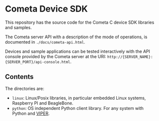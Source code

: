 # Cometa Device SDK

This repository has the source code for the Cometa C device SDK libraries and samples.

The Cometa server API with a description of the mode of operations, is documented in `./docs/cometa-api.html`.

Devices and sample applications can be tested interactively with the API console provided by the Cometa server at the URI: `http://{SERVER_NAME}:{SERVER_PORT}/api-console.html`.

## Contents
The directories are:

* `linux`: Linux/Posix libraries, in particular embedded Linux systems, Raspberry PI and BeagleBone.
* `python`: OS independent Python client library. For any system with Python and [VIPER](http://www.viperize.it/).
